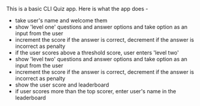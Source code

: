 This is a basic CLI Quiz app. Here is what the app does - 
* take user's name and welcome them
* show 'level one' questions and answer options and take option as an input from the user
* increment the score if the answer is correct, decrement if the answer is incorrect as penalty
* if the user scores above a threshold score, user enters 'level two'
* show 'level two' questions and answer options and take option as an input from the user
* increment the score if the answer is correct, decrement if the answer is incorrect as penalty
* show the user score and leaderboard
* if user scores more than the top scorer, enter user's name in the leaderboard